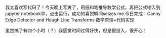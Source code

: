 我太喜欢写代码了！今天晚上写爽了，用纸和笔推导数学公式，再把公式输入到jupyter notebook中，点击运行，成功的喜悦瞬间seizes me.今日完成：Canny Edge Detector and Hough Line Transforms 数学原理+代码实现

虽然搞了有四个小时（？）我感觉时间过得好快，但是很投入，很开心！